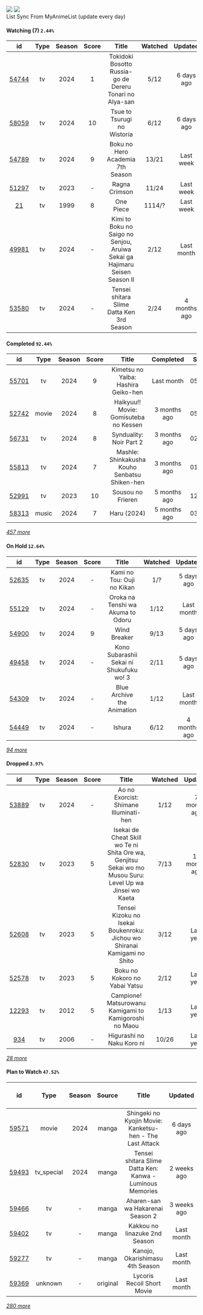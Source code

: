 [![](https://img.shields.io/badge/MyAnimeList-2E51A2?logo=MyAnimeList&logoColor=FFFFFF&style=flat)](https://myanimelist.net/profile/Faelayis)
[![](https://img.shields.io/badge/Anilist-02A9FF?logo=AniList&logoColor=FFFFFF&style=flat)](https://anilist.co/user/Faelayis/)<br>
List Sync From MyAnimeList (update every day)

#### Watching (7) ``2.44%``

|                      id                      | Type | Season | Score |                                    Title                                   | Watched |    Updated   | Start Date |
| :------------------------------------------: | :--: | :----: | :---: | :------------------------------------------------------------------------: | :-----: | :----------: | :--------: |
| [54744](https://myanimelist.net/anime/54744) |  tv  |  2024  |   1   |           Tokidoki Bosotto Russia-go de Dereru Tonari no Alya-san          |   5/12  |  6 days ago  |      -     |
| [58059](https://myanimelist.net/anime/58059) |  tv  |  2024  |   10  |                         Tsue to Tsurugi no Wistoria                        |   6/12  |  6 days ago  | 07/08/2024 |
| [54789](https://myanimelist.net/anime/54789) |  tv  |  2024  |   9   |                      Boku no Hero Academia 7th Season                      |  13/21  |   Last week  | 05/07/2024 |
| [51297](https://myanimelist.net/anime/51297) |  tv  |  2023  |   -   |                                Ragna Crimson                               |  11/24  |   Last week  | 08/12/2024 |
|    [21](https://myanimelist.net/anime/21)    |  tv  |  1999  |   8   |                                  One Piece                                 |  1114/? |   Last week  | 01/01/2013 |
| [49981](https://myanimelist.net/anime/49981) |  tv  |  2024  |   -   | Kimi to Boku no Saigo no Senjou, Aruiwa Sekai ga Hajimaru Seisen Season II |   2/12  |  Last month  | 07/20/2024 |
| [53580](https://myanimelist.net/anime/53580) |  tv  |  2024  |   -   |                  Tensei shitara Slime Datta Ken 3rd Season                 |   2/24  | 4 months ago | 04/06/2024 |

*[](https://github.com/Faelayis/MyAnimeList-History/blob/master/List/Anime/watching.md)*

#### Completed ``92.44%``

|                      id                      |    Type    | Season | Score |                                                   Title                                                   |   Completed   | Start Date | Finish Date |
| :------------------------------------------: | :--------: | :----: | :---: | :-------------------------------------------------------------------------------------------------------: | :-----------: | :--------: | :---------: |
| [55701](https://myanimelist.net/anime/55701) |     tv     |  2024  |   9   |                                    Kimetsu no Yaiba: Hashira Geiko-hen                                    |   Last month  | 05/15/2024 |  07/01/2024 |
| [52742](https://myanimelist.net/anime/52742) |    movie   |  2024  |   8   |                                   Haikyuu!! Movie: Gomisuteba no Kessen                                   |  3 months ago | 05/30/2024 |  05/30/2024 |
| [56731](https://myanimelist.net/anime/56731) |     tv     |  2024  |   8   |                                          Synduality: Noir Part 2                                          |  3 months ago | 02/27/2024 |  05/10/2024 |
| [55813](https://myanimelist.net/anime/55813) |     tv     |  2024  |   7   |                               Mashle: Shinkakusha Kouho Senbatsu Shiken-hen                               |  3 months ago | 01/09/2024 |  05/10/2024 |
| [52991](https://myanimelist.net/anime/52991) |     tv     |  2023  |   10  |                                             Sousou no Frieren                                             |  5 months ago | 12/15/2023 |  03/24/2024 |
| [58313](https://myanimelist.net/anime/58313) |    music   |  2024  |   7   |                                                Haru (2024)                                                |  5 months ago | 03/05/2024 |  03/05/2024 |


*[457 more](https://github.com/Faelayis/MyAnimeList-History/blob/master/List/Anime/completed.md)*

#### On Hold ``12.64%``

|                      id                      |   Type  | Season | Score |                                                     Title                                                     | Watched |    Updated    | Start Date |
| :------------------------------------------: | :-----: | :----: | :---: | :-----------------------------------------------------------------------------------------------------------: | :-----: | :-----------: | :--------: |
| [52635](https://myanimelist.net/anime/52635) |    tv   |  2024  |   -   |                                           Kami no Tou: Ouji no Kikan                                          |   1/?   |   5 days ago  | 07/14/2024 |
| [55129](https://myanimelist.net/anime/55129) |    tv   |  2024  |   -   |                                       Oroka na Tenshi wa Akuma to Odoru                                       |   1/12  |   Last month  | 05/23/2024 |
| [54900](https://myanimelist.net/anime/54900) |    tv   |  2024  |   9   |                                                  Wind Breaker                                                 |   9/13  |   5 days ago  | 04/14/2024 |
| [49458](https://myanimelist.net/anime/49458) |    tv   |  2024  |   -   |                                    Kono Subarashii Sekai ni Shukufuku wo! 3                                   |   2/11  |   5 days ago  | 04/11/2024 |
| [54309](https://myanimelist.net/anime/54309) |    tv   |  2024  |   -   |                                           Blue Archive the Animation                                          |   1/12  |   Last month  | 04/08/2024 |
| [54449](https://myanimelist.net/anime/54449) |    tv   |  2024  |   -   |                                                     Ishura                                                    |   6/12  |  4 months ago | 03/22/2024 |


*[94 more](https://github.com/Faelayis/MyAnimeList-History/blob/master/List/Anime/on_hold.md)*

#### Dropped ``3.97%``

|                      id                      | Type | Season | Score |                                                   Title                                                   | Watched |    Updated    | Start Date |
| :------------------------------------------: | :--: | :----: | :---: | :-------------------------------------------------------------------------------------------------------: | :-----: | :-----------: | :--------: |
| [53889](https://myanimelist.net/anime/53889) |  tv  |  2024  |   -   |                                   Ao no Exorcist: Shimane Illuminati-hen                                  |   1/12  |  7 months ago | 01/10/2024 |
| [52830](https://myanimelist.net/anime/52830) |  tv  |  2023  |   5   | Isekai de Cheat Skill wo Te ni Shita Ore wa, Genjitsu Sekai wo mo Musou Suru: Level Up wa Jinsei wo Kaeta |   7/13  | 11 months ago | 04/04/2023 |
| [52608](https://myanimelist.net/anime/52608) |  tv  |  2023  |   5   |                  Tensei Kizoku no Isekai Boukenroku: Jichou wo Shiranai Kamigami no Shito                 |   3/12  |   Last year   | 04/03/2023 |
| [52578](https://myanimelist.net/anime/52578) |  tv  |  2023  |   5   |                                       Boku no Kokoro no Yabai Yatsu                                       |   2/12  |   Last year   | 04/02/2023 |
| [12293](https://myanimelist.net/anime/12293) |  tv  |  2012  |   5   |                           Campione! Matsurowanu Kamigami to Kamigoroshi no Maou                           |   1/13  |   Last year   | 03/20/2023 |
|   [934](https://myanimelist.net/anime/934)   |  tv  |  2006  |   -   |                                         Higurashi no Naku Koro ni                                         |  10/26  |   Last year   | 12/23/2022 |


*[28 more](https://github.com/Faelayis/MyAnimeList-History/blob/master/List/Anime/dropped.md)*

#### Plan to Watch ``47.52%``

|                      id                      |    Type    | Season |    Source    |                                                        Title                                                        |    Updated    | Plan Start Date |
| :------------------------------------------: | :--------: | :----: | :----------: | :-----------------------------------------------------------------------------------------------------------------: | :-----------: | :-------------: |
| [59571](https://myanimelist.net/anime/59571) |    movie   |  2024  |     manga    |                               Shingeki no Kyojin Movie: Kanketsu-hen - The Last Attack                              |   6 days ago  |        -        |
| [59493](https://myanimelist.net/anime/59493) | tv_special |  2024  |     manga    |                              Tensei shitara Slime Datta Ken: Kanwa - Luminous Memories                              |  2 weeks ago  |        -        |
| [59466](https://myanimelist.net/anime/59466) |     tv     |    -   |     manga    |                                           Aharen-san wa Hakarenai Season 2                                          |  3 weeks ago  |        -        |
| [59402](https://myanimelist.net/anime/59402) |     tv     |    -   |     manga    |                                            Kakkou no Iinazuke 2nd Season                                            |   Last month  |        -        |
| [59277](https://myanimelist.net/anime/59277) |     tv     |    -   |     manga    |                                           Kanojo, Okarishimasu 4th Season                                           |   Last month  |        -        |
| [59369](https://myanimelist.net/anime/59369) |   unknown  |    -   |   original   |                                              Lycoris Recoil Short Movie                                             |   Last month  |        -        |


*[280 more](https://github.com/Faelayis/MyAnimeList-History/blob/master/List/Anime/plan_to_watch.md)*
